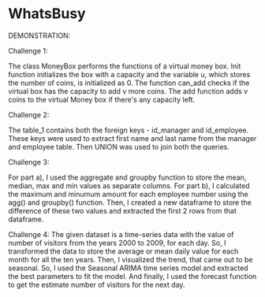 # WhatsBusy
DEMONSTRATION:

Challenge 1:

The class MoneyBox performs the functions of a virtual money box. 
Init function initializes the box with a capacity and the variable u, which stores the number of coins, is initialized as 0. 
The function can_add checks if the virtual box has the capacity to add v more coins.
The add function adds v coins to the virtual Money box if there's any capacity left.

Challenge 2:

The table_1 contains both the foreign keys - id_manager and id_employee. These keys were used to extract first name and last name from the manager and employee table. Then UNION was used to join both the queries.

Challenge 3:

For part a), I used the aggregate and groupby function to store the mean, median, max and min values as separate columns.
For part b), I calculated the maximum and minumum amount for each employee number using the agg() and groupby() function. Then, I created a new dataframe to store the difference of these two values and extracted the first 2 rows from that dataframe.

Challenge 4:
The given dataset is a time-series data with the value of number of visitors from the years 2000 to 2009, for each day. So, I transformed the data to store the average or mean daily value for each month for all the ten years. Then, I visualized the trend, that came out to be seasonal. So, I used the Seasonal ARIMA time series model and extracted the best parameters to fit the model. And finally, I used the forecast function to get the estimate number of visitors for the next day.



